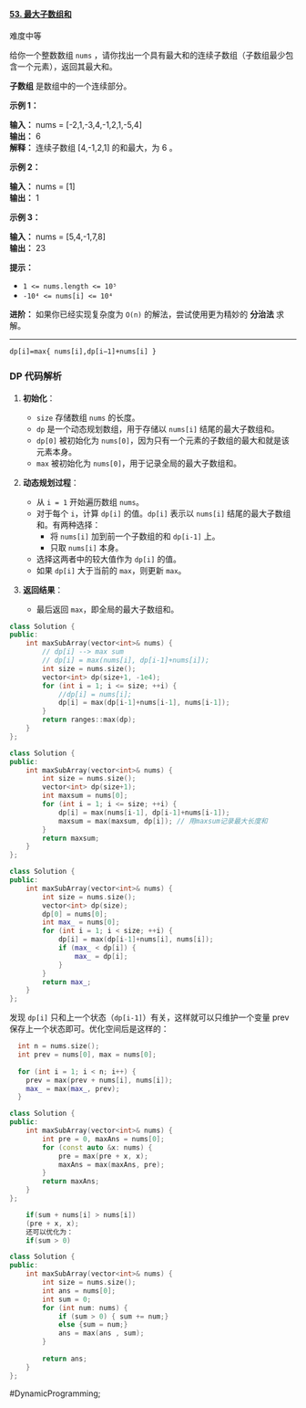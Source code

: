 #### [53. 最大子数组和](https://leetcode.cn/problems/maximum-subarray/)

难度中等

给你一个整数数组 `nums` ，请你找出一个具有最大和的连续子数组（子数组最少包含一个元素），返回其最大和。

**子数组** 是数组中的一个连续部分。

**示例 1：**

**输入：** nums = [-2,1,-3,4,-1,2,1,-5,4]  
**输出：** 6  
**解释：** 连续子数组 [4,-1,2,1] 的和最大，为 6 。

**示例 2：**

**输入：** nums = [1]  
**输出：** 1

**示例 3：**

**输入：** nums = [5,4,-1,7,8]  
**输出：** 23

**提示：**

-   `1 <= nums.length <= 10⁵`
-   `-10⁴ <= nums[i] <= 10⁴`

**进阶：** 如果你已经实现复杂度为 `O(n)` 的解法，尝试使用更为精妙的 **分治法** 求解。

---- ----

`dp[i]=max{ nums[i],dp[i−1]+nums[i] }`
### DP 代码解析
1. **初始化**：
    
    - `size` 存储数组 `nums` 的长度。
    - `dp` 是一个动态规划数组，用于存储以 `nums[i]` 结尾的最大子数组和。
    - `dp[0]` 被初始化为 `nums[0]`，因为只有一个元素的子数组的最大和就是该元素本身。
    - `max` 被初始化为 `nums[0]`，用于记录全局的最大子数组和。
2. **动态规划过程**：
    
    - 从 `i = 1` 开始遍历数组 `nums`。
    - 对于每个 `i`，计算 `dp[i]` 的值。`dp[i]` 表示以 `nums[i]` 结尾的最大子数组和。有两种选择：
        - 将 `nums[i]` 加到前一个子数组的和 `dp[i-1]` 上。
        - 只取 `nums[i]` 本身。
    - 选择这两者中的较大值作为 `dp[i]` 的值。
    - 如果 `dp[i]` 大于当前的 `max`，则更新 `max`。
3. **返回结果**：
    
    - 最后返回 `max`，即全局的最大子数组和。

```cpp
class Solution {
public:
    int maxSubArray(vector<int>& nums) {
        // dp[i] --> max sum
        // dp[i] = max(nums[i], dp[i-1]+nums[i]);
        int size = nums.size();
        vector<int> dp(size+1, -1e4);
        for (int i = 1; i <= size; ++i) {
            //dp[i] = nums[i];
            dp[i] = max(dp[i-1]+nums[i-1], nums[i-1]);
        }
        return ranges::max(dp);
    }
};
```

```cpp
class Solution {
public:
    int maxSubArray(vector<int>& nums) {
        int size = nums.size();
        vector<int> dp(size+1);
        int maxsum = nums[0];
        for (int i = 1; i <= size; ++i) {
            dp[i] = max(nums[i-1], dp[i-1]+nums[i-1]);
            maxsum = max(maxsum, dp[i]); // 用maxsum记录最大长度和
        }
        return maxsum;
    }
};
```

```cpp
class Solution {
public:
    int maxSubArray(vector<int>& nums) {
        int size = nums.size();
        vector<int> dp(size);
        dp[0] = nums[0];
        int max_ = nums[0];
        for (int i = 1; i < size; ++i) {
            dp[i] = max(dp[i-1]+nums[i], nums[i]);
            if (max_ < dp[i]) {
                max_ = dp[i];
            }
        }
        return max_;
    }
};
```
发现 `dp[i]` 只和上一个状态（`dp[i-1]`）有关，这样就可以只维护一个变量 prev 保存上一个状态即可。优化空间后是这样的：

```cpp
  int n = nums.size();
  int prev = nums[0], max = nums[0];
	
  for (int i = 1; i < n; i++) {
    prev = max(prev + nums[i], nums[i]);	
    max_ = max(max_, prev);
  }
```

```cpp
class Solution {
public:
    int maxSubArray(vector<int>& nums) {
        int pre = 0, maxAns = nums[0];
        for (const auto &x: nums) {
            pre = max(pre + x, x);
            maxAns = max(maxAns, pre);
        }
        return maxAns;
    }
};
```

```cpp
    if(sum + nums[i] > nums[i])
    (pre + x, x);
    还可以优化为：
    if(sum > 0)
```

```cpp
class Solution {
public:
    int maxSubArray(vector<int>& nums) {
        int size = nums.size();
        int ans = nums[0];
        int sum = 0;
        for (int num: nums) {
            if (sum > 0) { sum += num;}
            else {sum = num;}
            ans = max(ans , sum);
        }
        
        return ans;
    }
};
```
#DynamicProgramming;